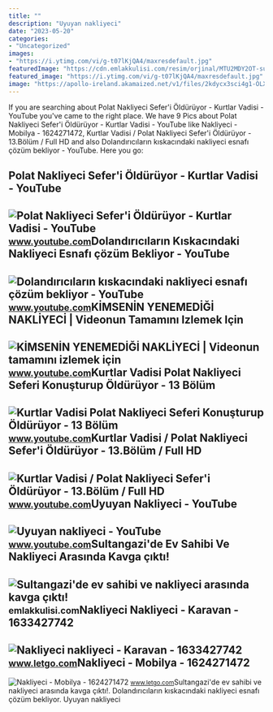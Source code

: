 ```yaml
---
title: ""
description: "Uyuyan nakliyeci"
date: "2023-05-20"
categories:
- "Uncategorized"
images:
- "https://i.ytimg.com/vi/g-t07lKjQA4/maxresdefault.jpg"
featuredImage: "https://cdn.emlakkulisi.com/resim/orjinal/MTU2MDY2OT-sultangazide-ev-sahibi-ve-nakliyeci-arasinda-kavga-cikti.jpg"
featured_image: "https://i.ytimg.com/vi/g-t07lKjQA4/maxresdefault.jpg"
image: "https://apollo-ireland.akamaized.net/v1/files/2kdycx3sci4g1-OLXAUTOTR/image"
---
```


If you are searching about Polat Nakliyeci Sefer'i Öldürüyor - Kurtlar Vadisi - YouTube you've came to the right place. We have 9 Pics about Polat Nakliyeci Sefer'i Öldürüyor - Kurtlar Vadisi - YouTube like Nakliyeci - Mobilya - 1624271472, Kurtlar Vadisi / Polat Nakliyeci Sefer'i Öldürüyor - 13.Bölüm / Full HD and also Dolandırıcıların kıskacındaki nakliyeci esnafı çözüm bekliyor - YouTube. Here you go:

Polat Nakliyeci Sefer'i Öldürüyor - Kurtlar Vadisi - YouTube
------------------------------------------------------------

 ![Polat Nakliyeci Sefer'i Öldürüyor - Kurtlar Vadisi - YouTube](https://i.ytimg.com/vi/8d7cc5SoL3c/maxresdefault.jpg) <small>www.youtube.com</small>Dolandırıcıların Kıskacındaki Nakliyeci Esnafı çözüm Bekliyor - YouTube
-----------------------------------------------------------------------

 ![Dolandırıcıların kıskacındaki nakliyeci esnafı çözüm bekliyor - YouTube](https://i.ytimg.com/vi/g-t07lKjQA4/maxresdefault.jpg) <small>www.youtube.com</small>KİMSENİN YENEMEDİĞİ NAKLİYECİ | Videonun Tamamını Izlemek Için
--------------------------------------------------------------

 ![KİMSENİN YENEMEDİĞİ NAKLİYECİ | Videonun tamamını izlemek için](https://i.ytimg.com/vi/Hwkrl720sYk/hq2.jpg?sqp=-oaymwEoCOADEOgC8quKqQMcGADwAQH4Ac4FgAKACooCDAgAEAEYRiBWKGUwDw==&rs=AOn4CLC2Tm5MxMAB9rKUNTQRFsfnYvrG0g) <small>www.youtube.com</small>Kurtlar Vadisi Polat Nakliyeci Seferi Konuşturup Öldürüyor - 13 Bölüm
---------------------------------------------------------------------

 ![Kurtlar Vadisi Polat Nakliyeci Seferi Konuşturup Öldürüyor - 13 Bölüm](https://i.ytimg.com/vi/5pMiyOsifhg/maxresdefault.jpg?sqp=-oaymwEmCIAKENAF8quKqQMa8AEB-AHIB4AC0AWKAgwIABABGH8gRSgtMA8=&rs=AOn4CLDooWLqIahmCKONP_vrqhUXXB9UGA) <small>www.youtube.com</small>Kurtlar Vadisi / Polat Nakliyeci Sefer'i Öldürüyor - 13.Bölüm / Full HD
-----------------------------------------------------------------------

 ![Kurtlar Vadisi / Polat Nakliyeci Sefer'i Öldürüyor - 13.Bölüm / Full HD](https://i.ytimg.com/vi/1i0sHr2B9W4/maxresdefault.jpg) <small>www.youtube.com</small>Uyuyan Nakliyeci - YouTube
--------------------------

 ![Uyuyan nakliyeci - YouTube](https://i.ytimg.com/vi/hHdcOv73OEA/maxres2.jpg?sqp=-oaymwEoCIAKENAF8quKqQMcGADwAQH4AZQDgALQBYoCDAgAEAEYciBRKD0wDw==&rs=AOn4CLB5DbVeI5pp1x3SETkPS7-6kifW_g) <small>www.youtube.com</small>Sultangazi'de Ev Sahibi Ve Nakliyeci Arasında Kavga çıktı!
----------------------------------------------------------

 ![Sultangazi'de ev sahibi ve nakliyeci arasında kavga çıktı!](https://cdn.emlakkulisi.com/resim/orjinal/MTU2MDY2OT-sultangazide-ev-sahibi-ve-nakliyeci-arasinda-kavga-cikti.jpg) <small>emlakkulisi.com</small>Nakliyeci Nakliyeci - Karavan - 1633427742
------------------------------------------

 ![Nakliyeci nakliyeci - Karavan - 1633427742](https://apollo-ireland.akamaized.net/v1/files/2kdycx3sci4g1-OLXAUTOTR/image) <small>www.letgo.com</small>Nakliyeci - Mobilya - 1624271472
--------------------------------

 ![Nakliyeci - Mobilya - 1624271472](https://apollo-ireland.akamaized.net/v1/files/vxjs4g3s97ng3-OLXAUTOTR/image) <small>www.letgo.com</small>Sultangazi'de ev sahibi ve nakliyeci arasında kavga çıktı!. Dolandırıcıların kıskacındaki nakliyeci esnafı çözüm bekliyor. Uyuyan nakliyeci
